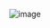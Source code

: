 ![image](https://github.com/E-quino/database/assets/125526050/0ca0464d-2bbc-4f57-8a71-c0d201bf0b33)
